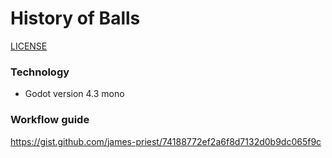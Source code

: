 # History of Balls

[LICENSE](LICENSE)

### Technology

- Godot version 4.3 mono

### Workflow guide

https://gist.github.com/james-priest/74188772ef2a6f8d7132d0b9dc065f9c
